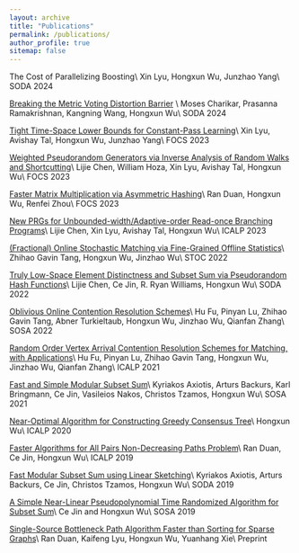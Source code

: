 ```yaml
---
layout: archive
title: "Publications"
permalink: /publications/
author_profile: true
sitemap: false
---
```


The Cost of Parallelizing Boosting\\
Xin Lyu, Hongxun Wu, Junzhao Yang\\
SODA 2024

[Breaking the Metric Voting Distortion Barrier](https://arxiv.org/abs/2306.17838) \\
Moses Charikar, Prasanna Ramakrishnan, Kangning Wang, Hongxun Wu\\
SODA 2024

[Tight Time-Space Lower Bounds for Constant-Pass Learning](https://arxiv.org/abs/2310.08070)\\
Xin Lyu, Avishay Tal, Hongxun Wu, Junzhao Yang\\
FOCS 2023

[Weighted Pseudorandom Generators via Inverse Analysis of Random Walks and Shortcutting](https://eccc.weizmann.ac.il/report/2023/114/)\\
Lijie Chen, William Hoza, Xin Lyu, Avishay Tal, Hongxun Wu\\
FOCS 2023

[Faster Matrix Multiplication via Asymmetric Hashing](https://arxiv.org/abs/2210.10173)\\
Ran Duan, Hongxun Wu, Renfei Zhou\\
FOCS 2023

[New PRGs for Unbounded-width/Adaptive-order Read-once Branching Programs](https://drops.dagstuhl.de/opus/volltexte/2023/18091/)\\
Lijie Chen, Xin Lyu, Avishay Tal, Hongxun Wu\\
ICALP 2023

[(Fractional) Online Stochastic Matching via Fine-Grained Offline Statistics](https://arxiv.org/abs/2204.06851)\\
Zhihao Gavin Tang, Hongxun Wu, Jinzhao Wu\\
STOC 2022

[Truly Low-Space Element Distinctness and Subset Sum via Pseudorandom Hash Functions](https://arxiv.org/abs/2111.01759)\\
Lijie Chen, Ce Jin, R. Ryan Williams, Hongxun Wu\\
SODA 2022

[Oblivious Online Contention Resolution Schemes](https://arxiv.org/abs/2111.10607)\\
Hu Fu, Pinyan Lu, Zhihao Gavin Tang, Abner Turkieltaub, Hongxun Wu, Jinzhao Wu, Qianfan Zhang\\
SOSA 2022

[Random Order Vertex Arrival Contention Resolution Schemes for Matching, with Applications](https://drops.dagstuhl.de/opus/volltexte/2021/14137/)\\
Hu Fu, Pinyan Lu, Zhihao Gavin Tang, Hongxun Wu, Jinzhao Wu, Qianfan Zhang\\
ICALP 2021

[Fast and Simple Modular Subset Sum](https://arxiv.org/abs/2008.10577)\\
Kyriakos Axiotis, Arturs Backurs, Karl Bringmann, Ce Jin, Vasileios Nakos, Christos Tzamos, Hongxun Wu\\
SOSA 2021

[Near-Optimal Algorithm for Constructing Greedy Consensus Tree](https://drops.dagstuhl.de/opus/volltexte/2020/12512/)\\
Hongxun Wu\\
ICALP 2020

[Faster Algorithms for All Pairs Non-Decreasing Paths Problem](https://arxiv.org/abs/1904.10701)\\
Ran Duan, Ce Jin, Hongxun Wu\\
ICALP 2019

[Fast Modular Subset Sum using Linear Sketching](https://epubs.siam.org/doi/abs/10.1137/1.9781611975482.4)\\
Kyriakos Axiotis, Arturs Backurs, Ce Jin, Christos Tzamos, Hongxun Wu\\
SODA 2019

[A Simple Near-Linear Pseudopolynomial Time Randomized Algorithm for Subset Sum](https://arxiv.org/abs/1807.11597)\\
Ce Jin and Hongxun Wu\\
SOSA 2019

[Single-Source Bottleneck Path Algorithm Faster than Sorting for Sparse Graphs](https://arxiv.org/abs/1808.10658)\\
Ran Duan, Kaifeng Lyu, Hongxun Wu, Yuanhang Xie\\
Preprint
